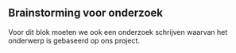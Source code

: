 ## Brainstorming voor onderzoek

Voor dit blok moeten we ook een onderzoek schrijven waarvan het onderwerp is gebaseerd op ons project.


